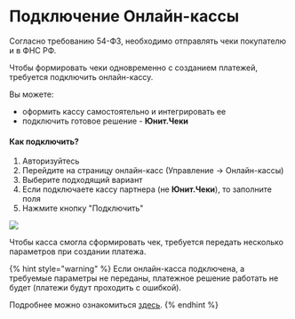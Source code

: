 # Подключение Онлайн-кассы

Согласно требованию 54-ФЗ, необходимо отправлять чеки покупателю и в ФНС РФ.

Чтобы формировать чеки одновременно с созданием платежей, требуется подключить онлайн-кассу.

Вы можете:

* оформить кассу самостоятельно и интегрировать ее 
* подключить готовое решение - **Юнит.Чеки**

#### Как подключить?

1. Авторизуйтесь
2. Перейдите на страницу онлайн-касс \(Управление → Онлайн-кассы\)
3. Выберите подходящий вариант
4. Если подключаете кассу партнера \(не **Юнит.Чеки**\), то заполните поля
5. Нажмите кнопку "Подключить"

![](https://d33v4339jhl8k0.cloudfront.net/docs/assets/551a91dbe4b0221aadf24410/images/5ede444704286306f804d0f8/file-4cEMq7YG7e.png)

Чтобы касса смогла сформировать чек, требуется передать несколько параметров при создании платежа. 

{% hint style="warning" %}
Если онлайн-касса подключена, а требуемые параметры не переданы, платежное решение работать не будет \(платежи будут проходить с ошибкой\).

Подробнее можно ознакомиться [здесь](receipt_parameters.md).
{% endhint %}

